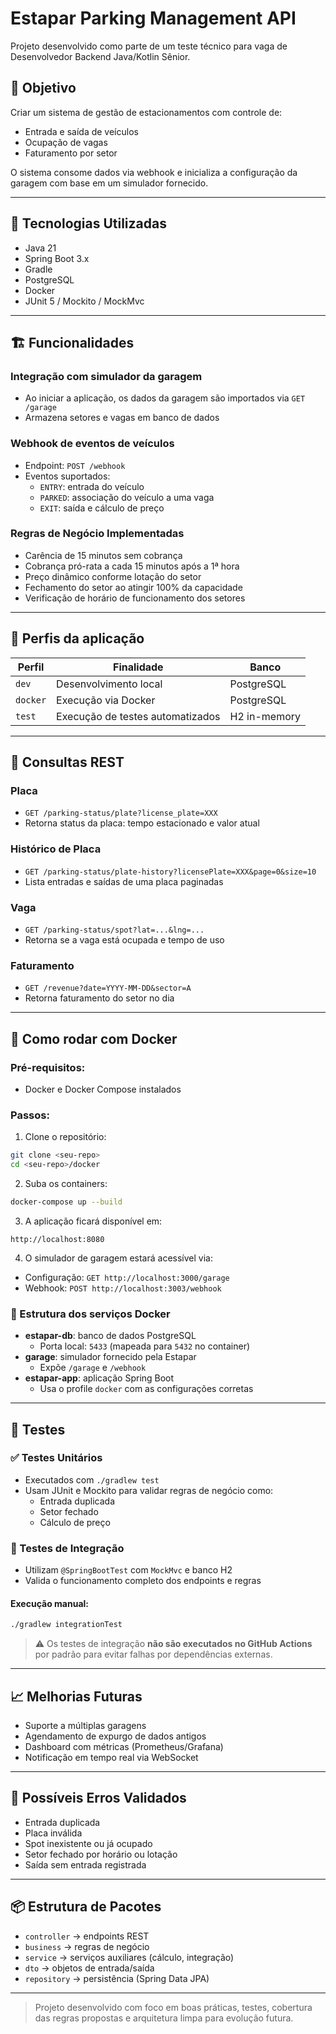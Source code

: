 # Estapar Parking Management API

Projeto desenvolvido como parte de um teste técnico para vaga de Desenvolvedor Backend Java/Kotlin Sênior.

## 🚀 Objetivo
Criar um sistema de gestão de estacionamentos com controle de:
- Entrada e saída de veículos
- Ocupação de vagas
- Faturamento por setor

O sistema consome dados via webhook e inicializa a configuração da garagem com base em um simulador fornecido.

---

## 📄 Tecnologias Utilizadas
- Java 21
- Spring Boot 3.x
- Gradle
- PostgreSQL
- Docker
- JUnit 5 / Mockito / MockMvc

---

## 🏗️ Funcionalidades

### Integração com simulador da garagem
- Ao iniciar a aplicação, os dados da garagem são importados via `GET /garage`
- Armazena setores e vagas em banco de dados

### Webhook de eventos de veículos
- Endpoint: `POST /webhook`
- Eventos suportados:
  - `ENTRY`: entrada do veículo
  - `PARKED`: associação do veículo a uma vaga
  - `EXIT`: saída e cálculo de preço

### Regras de Negócio Implementadas
- Carência de 15 minutos sem cobrança
- Cobrança pró-rata a cada 15 minutos após a 1ª hora
- Preço dinâmico conforme lotação do setor
- Fechamento do setor ao atingir 100% da capacidade
- Verificação de horário de funcionamento dos setores

---

## 🔁 Perfis da aplicação

| Perfil   | Finalidade                      | Banco        |
|----------|----------------------------------|--------------|
| `dev`    | Desenvolvimento local            | PostgreSQL   |
| `docker` | Execução via Docker              | PostgreSQL   |
| `test`   | Execução de testes automatizados | H2 in-memory |

---

## 🔎 Consultas REST

### Placa
- `GET /parking-status/plate?license_plate=XXX`
- Retorna status da placa: tempo estacionado e valor atual

### Histórico de Placa
- `GET /parking-status/plate-history?licensePlate=XXX&page=0&size=10`
- Lista entradas e saídas de uma placa paginadas

### Vaga
- `GET /parking-status/spot?lat=...&lng=...`
- Retorna se a vaga está ocupada e tempo de uso

### Faturamento
- `GET /revenue?date=YYYY-MM-DD&sector=A`
- Retorna faturamento do setor no dia

---

## 🐳 Como rodar com Docker

### Pré-requisitos:
- Docker e Docker Compose instalados

### Passos:

1. Clone o repositório:
```bash
git clone <seu-repo>
cd <seu-repo>/docker
```

2. Suba os containers:
```bash
docker-compose up --build
```

3. A aplicação ficará disponível em:
```
http://localhost:8080
```

4. O simulador de garagem estará acessível via:
- Configuração: `GET http://localhost:3000/garage`
- Webhook: `POST http://localhost:3003/webhook`

### 🔧 Estrutura dos serviços Docker

- **estapar-db**: banco de dados PostgreSQL
  - Porta local: `5433` (mapeada para `5432` no container)
- **garage**: simulador fornecido pela Estapar
  - Expõe `/garage` e `/webhook`
- **estapar-app**: aplicação Spring Boot
  - Usa o profile `docker` com as configurações corretas

---

## 🧪 Testes

### ✅ Testes Unitários
- Executados com `./gradlew test`
- Usam JUnit e Mockito para validar regras de negócio como:
  - Entrada duplicada
  - Setor fechado
  - Cálculo de preço

### 🧪 Testes de Integração
- Utilizam `@SpringBootTest` com `MockMvc` e banco H2
- Valida o funcionamento completo dos endpoints e regras

#### Execução manual:
```bash
./gradlew integrationTest
```

> ⚠️ Os testes de integração **não são executados no GitHub Actions** por padrão para evitar falhas por dependências externas.

---

## 📈 Melhorias Futuras
- Suporte a múltiplas garagens
- Agendamento de expurgo de dados antigos
- Dashboard com métricas (Prometheus/Grafana)
- Notificação em tempo real via WebSocket

---

## 🚫 Possíveis Erros Validados
- Entrada duplicada
- Placa inválida
- Spot inexistente ou já ocupado
- Setor fechado por horário ou lotação
- Saída sem entrada registrada

---

## 📦 Estrutura de Pacotes
- `controller` → endpoints REST
- `business` → regras de negócio
- `service` → serviços auxiliares (cálculo, integração)
- `dto` → objetos de entrada/saída
- `repository` → persistência (Spring Data JPA)

---

> Projeto desenvolvido com foco em boas práticas, testes, cobertura das regras propostas e arquitetura limpa para evolução futura.
